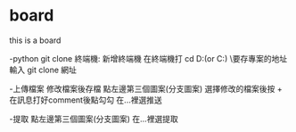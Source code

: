 # board
this is a board

-python git clone
 終端機: 新增終端機
 在終端機打 cd D:(or C:) \要存專案的地址
 輸入 git clone 網址

-上傳檔案
 修改檔案後存檔
 點左邊第三個圖案(分支圖案)
 選擇修改的檔案後按 +
 在訊息打好comment後點勾勾
 在...裡選推送
 
-提取
 點左邊第三個圖案(分支圖案)
 在...裡選提取
 
